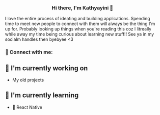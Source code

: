 

<h3 align="center">
Hi there, I'm Kathyayini</a> 👋
</h3>



I love the entire process of ideating and building applications. Spending time to meet new people to connect with them will always be the thing I'm up for. Probably looking up things when you're reading this coz I litreally while away my time being curious about learning new stuff!! See ya in my socialm handles then byebyee <3

### 🤝 Connect with me:

<a href="https://www.linkedin.com/in/kathyayini-b-712a4b23b/"></a>
<a href="https://instagram.com/h_t_a_k"></a>


## 🔭 I'm currently working on

- My old projects

## 🌱 I'm currently learning

- 📱 React Native
 

